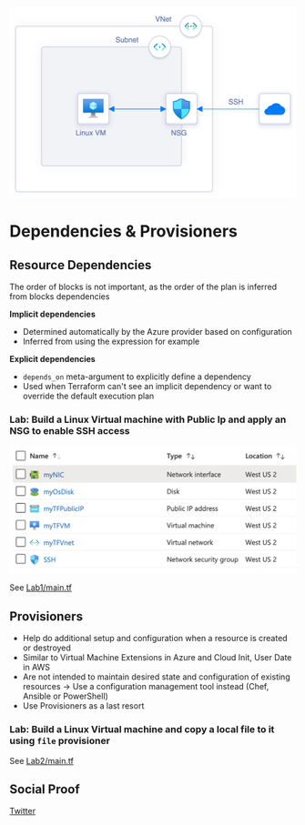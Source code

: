 ![Cover](cover.png)

# Dependencies & Provisioners

## Resource Dependencies

The order of blocks is not important, as the order of the plan is inferred from blocks dependencies

**Implicit dependencies**

- Determined automatically by the Azure provider based on configuration
- Inferred from using the expression for example

**Explicit dependencies**

- `depends_on` meta-argument to explicitly define a dependency
- Used when Terraform can't see an implicit dependency or want to override the default execution plan

### Lab: Build a Linux Virtual machine with Public Ip and apply an NSG to enable SSH access

![Azure](azure.png)

See [Lab1/main.tf](Lab1/main.tf)


## Provisioners

- Help do additional setup and configuration when a resource is created or destroyed
- Similar to Virtual Machine Extensions in Azure and Cloud Init, User Date in AWS
- Are not intended to maintain desired state and configuration of existing resources → Use a configuration management tool instead (Chef, Ansible or PowerShell)
- Use Provisioners as a last resort

### Lab: Build a Linux Virtual machine and copy a local file to it using `file` provisioner

See [Lab2/main.tf](Lab2/main.tf)


## Social Proof

[Twitter](https://twitter.com/BleuMostafa/status/1291750155688042497?s=20)
